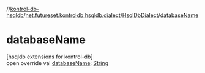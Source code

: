 //[kontrol-db-hsqldb](../../../index.md)/[net.futureset.kontroldb.hsqldb.dialect](../index.md)/[HsqlDbDialect](index.md)/[databaseName](database-name.md)

# databaseName

[hsqldb extensions for kontrol-db]\
open override val [databaseName](database-name.md): [String](https://kotlinlang.org/api/latest/jvm/stdlib/kotlin/-string/index.html)
